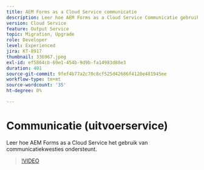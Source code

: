 ```yaml
---
title: AEM Forms as a Cloud Service communicatie
description: Leer hoe AEM Forms as a Cloud Service Communicatie gebruiks-case steunt.
version: Cloud Service
feature: Output Service
topic: Migration, Upgrade
role: Developer
level: Experienced
jira: KT-8917
thumbnail: 336967.jpeg
exl-id: ef5864cb-69e1-454b-9d9b-fa14983d80e3
duration: 401
source-git-commit: 9fef4b77a2c70c8cf525d42686f4120e481945ee
workflow-type: tm+mt
source-wordcount: '35'
ht-degree: 0%

---
```


# Communicatie (uitvoerservice)

Leer hoe AEM Forms as a Cloud Service het gebruik van communicatiekwesties ondersteunt.

>[!VIDEO](https://video.tv.adobe.com/v/336967?quality=12&learn=on)
